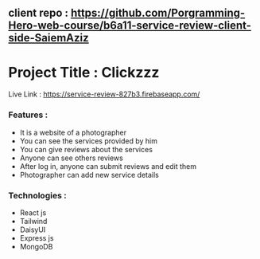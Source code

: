## client repo : https://github.com/Porgramming-Hero-web-course/b6a11-service-review-client-side-SaiemAziz

# Project Title : Clickzzz
Live Link : https://service-review-827b3.firebaseapp.com/

### Features :
* It is a website of a photographer
* You can see the services provided by him
* You can give reviews about the services
* Anyone can see others reviews
* After log in, anyone can submit reviews and edit them
* Photographer can add new service details

### Technologies :
* React js
* Tailwind
* DaisyUI
* Express js
* MongoDB